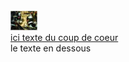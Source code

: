 <div class="titreCoupCoeur">&nbsp;</div>
<div class="contenuColonneCoeurNews">
	<div class="imageacoupcoeur"><img src="/Skins/gamesavenue/Images/img-coup-de-coeur.jpg" class="img_50" /></div>
	<div class="texteaccoleimageblanc textecoupcoeur">
		<a href="#" class="lienBlancMaj11">ici texte du coup de coeur</a>
		<div class="TexteDsCadreCoeurs">le texte en dessous</div>
	</div>
</div>
<div class="BasCoeurNews">&nbsp;</div>
